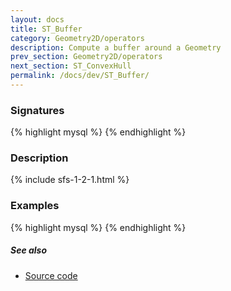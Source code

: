 ```yaml
---
layout: docs
title: ST_Buffer
category: Geometry2D/operators
description: Compute a buffer around a Geometry
prev_section: Geometry2D/operators
next_section: ST_ConvexHull
permalink: /docs/dev/ST_Buffer/
---
```


### Signatures

{% highlight mysql %}
{% endhighlight %}

### Description



{% include sfs-1-2-1.html %}

### Examples

{% highlight mysql %}
{% endhighlight %}

##### See also

* <a href="https://github.com/irstv/H2GIS/blob/master/h2spatial/src/main/java/org/h2gis/h2spatial/internal/function/spatial/operators/ST_Buffer.java" target="_blank">Source code</a>
